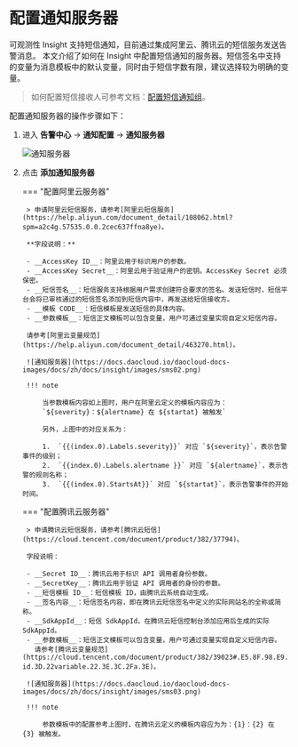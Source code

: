 # 配置通知服务器

可观测性 Insight 支持短信通知，目前通过集成阿里云、腾讯云的短信服务发送告警消息。
本文介绍了如何在 Insight 中配置短信通知的服务器。短信签名中支持的变量为消息模板中的默认变量，同时由于短信字数有限，建议选择较为明确的变量。

> 如何配置短信接收人可参考文档：[配置短信通知组](../../user-guide/alert-center/message.md)。

配置通知服务器的操作步骤如下：

1. 进入 __告警中心__ -> __通知配置__ -> __通知服务器__

    ![通知服务器](https://docs.daocloud.io/daocloud-docs-images/docs/zh/docs/insight/images/smsserver00.png)

2. 点击 __添加通知服务器__

    === "配置阿里云服务器"

        > 申请阿里云短信服务，请参考[阿里云短信服务](https://help.aliyun.com/document_detail/108062.html?spm=a2c4g.57535.0.0.2cec637ffna8ye)。

        **字段说明：**

        - __AccessKey ID__：阿里云用于标识用户的参数。
        - __AccessKey Secret__：阿里云用于验证用户的密钥。AccessKey Secret 必须保密。
        - __短信签名__：短信服务支持根据用户需求创建符合要求的签名。发送短信时，短信平台会将已审核通过的短信签名添加到短信内容中，再发送给短信接收方。
        - __模板 CODE__：短信模板是发送短信的具体内容。
        - __参数模板__：短信正文模板可以包含变量，用户可通过变量实现自定义短信内容。

        请参考[阿里云变量规范](https://help.aliyun.com/document_detail/463270.html)。

        ![通知服务器](https://docs.daocloud.io/daocloud-docs-images/docs/zh/docs/insight/images/sms02.png)

        !!! note

            当参数模板内容如上图时，用户在阿里云定义的模板内容应为：
            `${severity}：${alertname} 在 ${startat} 被触发` 
            
            另外，上图中的对应关系为：
       
            1.  `{{(index.0).Labels.severity}}` 对应 `${severity}`，表示告警事件的级别；
            2.  `{{index.0).Labels.alertname }}` 对应 `${alertname}`，表示告警的规则名称；
            3.  `{{(index.0).StartsAt}}` 对应 `${startat}`，表示告警事件的开始时间。

    === "配置腾讯云服务器"

        > 申请腾讯云短信服务，请参考[腾讯云短信](https://cloud.tencent.com/document/product/382/37794)。

        字段说明：

        - __Secret ID__：腾讯云用于标识 API 调用者身份参数。
        - __SecretKey__：腾讯云用于验证 API 调用者的身份的参数。
        - __短信模板 ID__：短信模板 ID，由腾讯云系统自动生成。
        - __签名内容__：短信签名内容，即在腾讯云短信签名中定义的实际网站名的全称或简称。
        - __SdkAppId__：短信 SdkAppId，在腾讯云短信控制台添加应用后生成的实际 SdkAppId。
        - __参数模板__：短信正文模板可以包含变量，用户可通过变量实现自定义短信内容。
          请参考[腾讯云变量规范](https://cloud.tencent.com/document/product/382/39023#.E5.8F.98.E9.87.8F.E8.A7.84.E8.8C.83.3Ca-id.3D.22variable.22.3E.3C.2Fa.3E)。

        ![通知服务器](https://docs.daocloud.io/daocloud-docs-images/docs/zh/docs/insight/images/sms03.png)

        !!! note

            参数模板中的配置参考上图时，在腾讯云定义的模板内容应为为：{1}：{2} 在 {3} 被触发。
